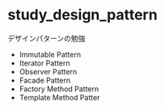 # study_design_pattern
デザインパターンの勉強

- Immutable Pattern
- Iterator Pattern
- Observer Pattern
- Facade Pattern
- Factory Method Pattern
- Template Method Patter
